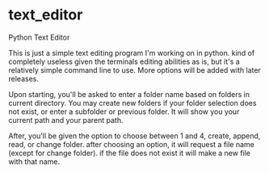 # text_editor
Python Text Editor

This is just a simple text editing program I'm working on in python. kind of completely useless given the terminals editing abilities as is, but it's a relatively simple command line to use. More options will be added with later releases.

Upon starting, you'll be asked to enter a folder name based on folders in current directory. You may create new folders if your folder selection does not exist, or enter a subfolder or previous folder. It will show you your current path and your parent path. 

After, you'll be given the option to choose between 1 and 4, create, append, read, or change folder. after choosing an option, it will request a file name (except for change folder). if the file does not exist it will make a new file with that name. 
